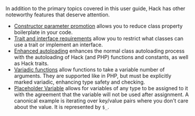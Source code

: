 In addition to the primary topics covered in this user guide, Hack has other noteworthy features that deserve attention. 

* [Constructor parameter promotion](./constructor-parameter-promotion.md) allows you to reduce class property boilerplate in your code.
* [Trait and interface requirements](./trait-and-interface-requirements.md) allow you to restrict what classes can use a trait or implement an interface.
* [Enhanced autoloading](./autoloading.md) enhances the normal class autoloading process with the autoloading of Hack (and PHP) functions and constants, as well as Hack traits.
* [Variadic functions](./variadic-functions) allow functions to take a variable number of arguments. They are supported like in PHP, but must be explicitly marked variadic, enhancing type safety and checking.
* [Placeholder Variable](./placeholder-variable) allows for variables of any type to be assigned to it with the agreement that the variable will not be used after assignment. A canonical example is iterating over key/value pairs where you don't care about the value. It is represented by `$_`.
